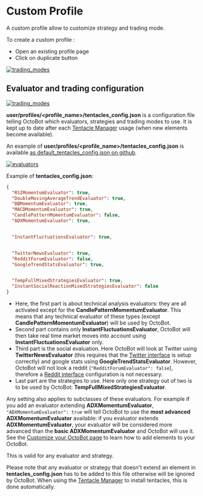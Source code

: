 Custom Profile
==============

A custom profile allow to customize strategy and trading mode.

To create a custom profile :

-   Open an existing profile page
-   Click on duplicate button

[![trading\_modes](https://raw.githubusercontent.com/Drakkar-Software/OctoBot/assets/wiki_resources/profile_create_custom.png)](https://raw.githubusercontent.com/Drakkar-Software/OctoBot/assets/wiki_resources/profile_create_custom.png)

Evaluator and trading configuration
-----------------------------------

[![trading\_modes](https://raw.githubusercontent.com/Drakkar-Software/OctoBot/assets/wiki_resources/profile_strategies_select.png)](https://raw.githubusercontent.com/Drakkar-Software/OctoBot/assets/wiki_resources/profile_strategies_select.png)

**user/profiles/\<profile\_name\>/tentacles\_config.json** is a
configuration file telling OctoBot which evaluators, strategies and
trading modes to use. It is kept up to date after each [Tentacle
Manager](Tentacle-Manager.html) usage (when new elements become
available).

An example of **user/profiles/\<profile\_name\>/tentacles\_config.json**
is available [as default\_tentacles\_config.json on
github](https://github.com/Drakkar-Software/OctoBot/blob/master/octobot/config/default_tentacles_config.json).

[![evaluators](https://raw.githubusercontent.com/Drakkar-Software/OctoBot/assets/wiki_resources/evaluators.jpg)](https://raw.githubusercontent.com/Drakkar-Software/OctoBot/assets/wiki_resources/evaluators.jpg)

Example of **tentacles\_config.json**:

``` json
{
  "RSIMomentumEvaluator": true,
  "DoubleMovingAverageTrendEvaluator": true,
  "BBMomentumEvaluator": true,
  "MACDMomentumEvaluator": true,
  "CandlePatternMomentumEvaluator": false,
  "ADXMomentumEvaluator": true,


  "InstantFluctuationsEvaluator": true,


  "TwitterNewsEvaluator": true,
  "RedditForumEvaluator": false,
  "GoogleTrendStatsEvaluator": true,


  "TempFullMixedStrategiesEvaluator": true,
  "InstantSocialReactionMixedStrategiesEvaluator": false
}
```

-   Here, the first part is about technical analysis evaluators: they
    are all activated except for the **CandlePatternMomentumEvaluator**.
    This means that any technical evaluator of these types (except
    **CandlePatternMomentumEvaluator**) will be used by OctoBot.
-   Second part contains only **InstantFluctuationsEvaluator**, OctoBot
    will then take real time market moves into account using
    **InstantFluctuationsEvaluator** only.
-   Third part is the social evaluation. Here OctoBot will look at
    Twitter using **TwitterNewsEvaluator** (this requires that the
    [Twitter interface](Twitter-interface.html) is setup correctly) and
    google stats using **GoogleTrendStatsEvaluator**. However, OctoBot
    will not look a reddit (`"RedditForumEvaluator": false`), therefore
    a [Reddit interface](Reddit-interface.html) configuration is not
    necessary.
-   Last part are the strategies to use. Here only one strategy out of
    two is to be used by OctoBot: **TempFullMixedStrategiesEvaluator**.

Any setting also applies to subclasses of these evaluators. For example
if you add an evaluator extending **ADXMomentumEvaluator**,
`"ADXMomentumEvaluator": true` will tell OctoBot to use the **most
advanced ADXMomentumEvaluator** available: if you evaluator extends
**ADXMomentumEvaluator**, your evaluator will be considered more
advanced than the **basic ADXMomentumEvaluator** and OctoBot will use
it. See the [Customize your OctoBot page](Customize-your-OctoBot.html)
to learn how to add elements to your OctoBot.

This is valid for any evaluator and strategy.

Please note that any evaluator or strategy that doesn't extend an
element in **tentacles\_config.json** has to be added to this file
otherwise will be ignored by OctoBot. When using the [Tentacle
Manager](Tentacle-Manager.html) to install tentacles, this is done
automatically.
